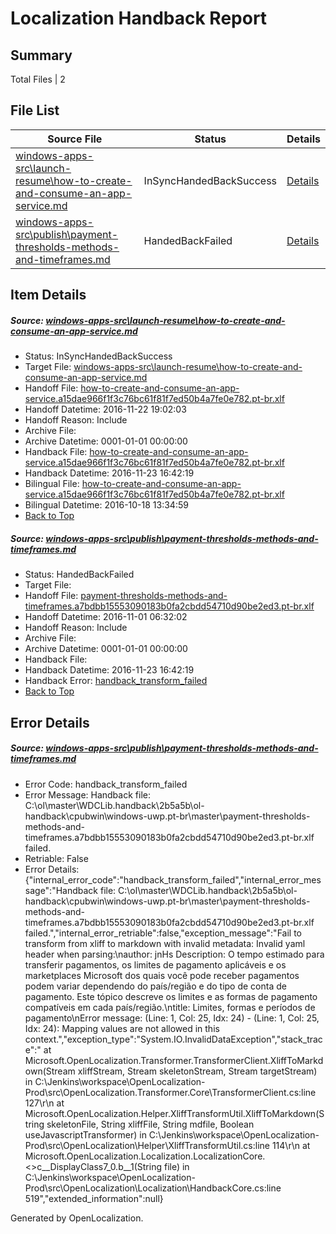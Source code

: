 # <a name='report-top'></a> Localization Handback Report

## Summary
 Total Files | 2

## File List
 Source File | Status | Details 
 ----------- | ------ | ------- 
 [windows-apps-src\launch-resume\how-to-create-and-consume-an-app-service.md](https://cpubwin.visualstudio.com/windows-uwp/_git/windows-uwp/commit/8b3ad18a3a0561d344b0d88a529cd929dafd9e4b?path=windows-apps-src%2Flaunch-resume%2Fhow-to-create-and-consume-an-app-service.md&_a=contents) | InSyncHandedBackSuccess | [Details](#c925015e9f74edcb1859ca10279beefc31286b1e4754)
 [windows-apps-src\publish\payment-thresholds-methods-and-timeframes.md](https://cpubwin.visualstudio.com/windows-uwp/_git/windows-uwp/commit/85b9993334ecfb3ea2dc5a196cb5b5f9dc99c985?path=windows-apps-src%2Fpublish%2Fpayment-thresholds-methods-and-timeframes.md&_a=contents) | HandedBackFailed | [Details](#b4f98e31b52b77f6675771fc09bb492ca5cf90215514)

## Item Details
##### <a name='c925015e9f74edcb1859ca10279beefc31286b1e4754'></a> Source: [windows-apps-src\launch-resume\how-to-create-and-consume-an-app-service.md](https://cpubwin.visualstudio.com/windows-uwp/_git/windows-uwp/commit/8b3ad18a3a0561d344b0d88a529cd929dafd9e4b?path=windows-apps-src%2Flaunch-resume%2Fhow-to-create-and-consume-an-app-service.md&_a=contents)
* Status: InSyncHandedBackSuccess
* Target File: [windows-apps-src\launch-resume\how-to-create-and-consume-an-app-service.md](https://cpubwin.visualstudio.com/windows-uwp/_git/windows-uwp.pt-br/commit/0728c1e9df5133d7017eeb5c7455e37cfed92926?path=windows-apps-src%2Flaunch-resume%2Fhow-to-create-and-consume-an-app-service.md&_a=contents)
* Handoff File: [how-to-create-and-consume-an-app-service.a15dae966f1f3c76bc61f81f7ed50b4a7fe0e782.pt-br.xlf](https://cpubwin.visualstudio.com/windows-uwp/_git/WDCLib.handoff/commit/aa4de6a7fe76cc4b26dd991e723f1696ec37fbbf?path=ol-handoff%2Fcpubwin%2Fwindows-uwp.pt-br%2Fmaster%2Fhow-to-create-and-consume-an-app-service.a15dae966f1f3c76bc61f81f7ed50b4a7fe0e782.pt-br.xlf&_a=contents)
* Handoff Datetime: 2016-11-22 19:02:03
* Handoff Reason: Include
* Archive File: 
* Archive Datetime: 0001-01-01 00:00:00
* Handback File: [how-to-create-and-consume-an-app-service.a15dae966f1f3c76bc61f81f7ed50b4a7fe0e782.pt-br.xlf](https://cpubwin.visualstudio.com/windows-uwp/_git/WDCLib.handback/commit/590785980ca72ecfb612cdf31d9d5798f37dfede?path=ol-handback%2Fcpubwin%2Fwindows-uwp.pt-br%2Fmaster%2Fhow-to-create-and-consume-an-app-service.a15dae966f1f3c76bc61f81f7ed50b4a7fe0e782.pt-br.xlf&_a=contents)
* Handback Datetime: 2016-11-23 16:42:19
* Bilingual File: [how-to-create-and-consume-an-app-service.a15dae966f1f3c76bc61f81f7ed50b4a7fe0e782.pt-br.xlf](https://cpubwin.visualstudio.com/windows-uwp/_git/WDCLib.handback/commit/cbf08cbc88fac88dd61c866fefb7cd76d2b0d9a8?path=ol-handback%2FMicrosoft%2Fwindows-apps.pt-br%2Fmaster%2Fhow-to-create-and-consume-an-app-service.a15dae966f1f3c76bc61f81f7ed50b4a7fe0e782.pt-br.xlf&_a=contents)
* Bilingual Datetime: 2016-10-18 13:34:59
* [Back to Top](#report-top)

##### <a name='b4f98e31b52b77f6675771fc09bb492ca5cf90215514'></a> Source: [windows-apps-src\publish\payment-thresholds-methods-and-timeframes.md](https://cpubwin.visualstudio.com/windows-uwp/_git/windows-uwp/commit/85b9993334ecfb3ea2dc5a196cb5b5f9dc99c985?path=windows-apps-src%2Fpublish%2Fpayment-thresholds-methods-and-timeframes.md&_a=contents)
* Status: HandedBackFailed
* Target File: 
* Handoff File: [payment-thresholds-methods-and-timeframes.a7bdbb15553090183b0fa2cbdd54710d90be2ed3.pt-br.xlf](https://cpubwin.visualstudio.com/windows-uwp/_git/WDCLib.handoff/commit/baaa199cf6724e288f9548a29946b0ae78f41bdc?path=ol-handoff%2Fcpubwin%2Fwindows-uwp.pt-br%2Fmaster%2Fpayment-thresholds-methods-and-timeframes.a7bdbb15553090183b0fa2cbdd54710d90be2ed3.pt-br.xlf&_a=contents)
* Handoff Datetime: 2016-11-01 06:32:02
* Handoff Reason: Include
* Archive File: 
* Archive Datetime: 0001-01-01 00:00:00
* Handback File: 
* Handback Datetime: 2016-11-23 16:42:19
* Handback Error: [handback_transform_failed](#b4f98e31b52b77f6675771fc09bb492ca5cf90215514handback_transform_failed)
* [Back to Top](#report-top)


## Error Details
##### <a name='b4f98e31b52b77f6675771fc09bb492ca5cf90215514handback_transform_failed'></a> Source: [windows-apps-src\publish\payment-thresholds-methods-and-timeframes.md](#b4f98e31b52b77f6675771fc09bb492ca5cf90215514)
* Error Code: handback_transform_failed
* Error Message: Handback file: C:\ol\master\WDCLib.handback\2b5a5b\ol-handback\cpubwin\windows-uwp.pt-br\master\payment-thresholds-methods-and-timeframes.a7bdbb15553090183b0fa2cbdd54710d90be2ed3.pt-br.xlf failed.
* Retriable: False
* Error Details: {"internal_error_code":"handback_transform_failed","internal_error_message":"Handback file: C:\\ol\\master\\WDCLib.handback\\2b5a5b\\ol-handback\\cpubwin\\windows-uwp.pt-br\\master\\payment-thresholds-methods-and-timeframes.a7bdbb15553090183b0fa2cbdd54710d90be2ed3.pt-br.xlf failed.","internal_error_retriable":false,"exception_message":"Fail to transform from xliff to markdown with invalid metadata: Invalid yaml header when parsing:\nauthor: jnHs Description: O tempo estimado para transferir pagamentos, os limites de pagamento aplicáveis e os marketplaces Microsoft dos quais você pode receber pagamentos podem variar dependendo do país/região e do tipo de conta de pagamento. Este tópico descreve os limites e as formas de pagamento compatíveis em cada país/região.\ntitle: Limites, formas e períodos de pagamento\nError message: (Line: 1, Col: 25, Idx: 24) - (Line: 1, Col: 25, Idx: 24): Mapping values are not allowed in this context.","exception_type":"System.IO.InvalidDataException","stack_trace":"   at Microsoft.OpenLocalization.Transformer.TransformerClient.XliffToMarkdown(Stream xliffStream, Stream skeletonStream, Stream targetStream) in C:\\Jenkins\\workspace\\OpenLocalization-Prod\\src\\OpenLocalization.Transformer.Core\\TransformerClient.cs:line 127\r\n   at Microsoft.OpenLocalization.Helper.XliffTransformUtil.XliffToMarkdown(String skeletonFile, String xliffFile, String mdfile, Boolean useJavascriptTransformer) in C:\\Jenkins\\workspace\\OpenLocalization-Prod\\src\\OpenLocalization\\Helper\\XliffTransformUtil.cs:line 114\r\n   at Microsoft.OpenLocalization.Localization.LocalizationCore.<>c__DisplayClass7_0.<GetHandbackFiles>b__1(String file) in C:\\Jenkins\\workspace\\OpenLocalization-Prod\\src\\OpenLocalization\\Localization\\HandbackCore.cs:line 519","extended_information":null}


Generated by OpenLocalization.
